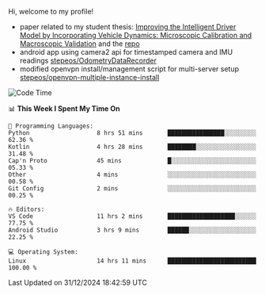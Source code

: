 Hi, welcome to my profile!

* paper related to my student thesis: [Improving the Intelligent Driver Model by Incorporating Vehicle Dynamics: Microscopic Calibration and Macroscopic Validation](https://doi.org/10.48550/arXiv.2408.03722) and the [repo](https://github.com/stepeos/pycarmodel_calibration)
* android app using camera2 api for timestamped camera and IMU readings [stepeos/OdometryDataRecorder](https://github.com/stepeos/OdometryDataRecorder)
* modified openvpn install/management script for multi-server setup [stepeos/openvpn-multiple-instance-install](https://github.com/stepeos/openvpn-multiple-instance-install)

<!--START_SECTION:waka-->
![Code Time](http://img.shields.io/badge/Code%20Time-1%2C969%20hrs%2014%20mins-blue)

📊 **This Week I Spent My Time On** 

```text
💬 Programming Languages: 
Python                   8 hrs 51 mins       ████████████████░░░░░░░░░   62.36 % 
Kotlin                   4 hrs 28 mins       ████████░░░░░░░░░░░░░░░░░   31.48 % 
Cap'n Proto              45 mins             █░░░░░░░░░░░░░░░░░░░░░░░░   05.33 % 
Other                    4 mins              ░░░░░░░░░░░░░░░░░░░░░░░░░   00.58 % 
Git Config               2 mins              ░░░░░░░░░░░░░░░░░░░░░░░░░   00.25 % 

🔥 Editors: 
VS Code                  11 hrs 2 mins       ███████████████████░░░░░░   77.75 % 
Android Studio           3 hrs 9 mins        ██████░░░░░░░░░░░░░░░░░░░   22.25 % 

💻 Operating System: 
Linux                    14 hrs 11 mins      █████████████████████████   100.00 % 
```


 Last Updated on 31/12/2024 18:42:59 UTC
<!--END_SECTION:waka-->
